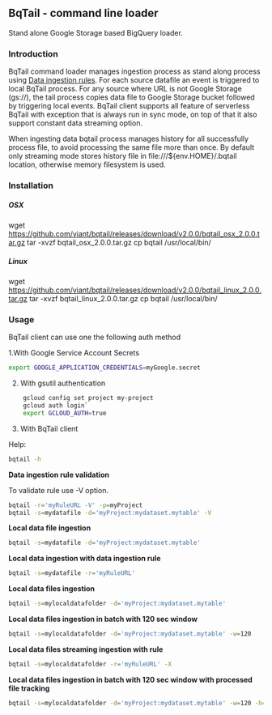 ## BqTail - command line loader

Stand alone Google Storage based BigQuery loader.

### Introduction

BqTail command loader manages ingestion process as stand along process using [Data ingestion rules](../../bqtail/tail/README.md#data-ingestion-rules).
For each source datafile an event is triggered to local BqTail process.
For any source where URL is not Google Storage (gs://), the tail process copies data file to Google Storage bucket followed by triggering local events.
BqTail client supports all feature of serverless BqTail with exception that is always run in sync mode, on top of that it also support constant data streaming option.

When ingesting data bqtail process manages history for all successfully process file, to avoid processing the same file more than once.
By default only streaming mode stores history file in file:///${env.HOME}/.bqtail location, otherwise memory filesystem is used.

### Installation

##### OSX

wget https://github.com/viant/bqtail/releases/download/v2.0.0/bqtail_osx_2.0.0.tar.gz
tar -xvzf bqtail_osx_2.0.0.tar.gz
cp bqtail /usr/local/bin/

##### Linux

wget https://github.com/viant/bqtail/releases/download/v2.0.0/bqtail_linux_2.0.0.tar.gz
tar -xvzf bqtail_linux_2.0.0.tar.gz
cp bqtail /usr/local/bin/


### Usage  

BqTail client can use one the following auth method

1.With Google Service Account Secrets

```bash
export GOOGLE_APPLICATION_CREDENTIALS=myGoogle.secret
```

2. With gsutil authentication

```bash
    gcloud config set project my-project
    gcloud auth login`
    export GCLOUD_AUTH=true
``` 

3. With BqTail client




Help: 

```bash
bqtail -h
```

**Data ingestion rule validation**

To validate rule use -V option.

```bash
bqtail -r='myRuleURL -V' -p=myProject
bqtail -s=mydatafile -d='myProject:mydataset.mytable' -V
```

**Local data file ingestion**

```bash
bqtail -s=mydatafile -d='myProject:mydataset.mytable'
```

**Local data ingestion with data ingestion rule**

```bash
bqtail -s=mydatafile -r='myRuleURL' 
```

**Local data files ingestion**

```bash
bqtail -s=mylocaldatafolder -d='myProject:mydataset.mytable'
```

**Local data files ingestion in batch with 120 sec window**

```bash
bqtail -s=mylocaldatafolder -d='myProject:mydataset.mytable' -w=120
```

**Local data files streaming ingestion with rule**

```bash
bqtail -s=mylocaldatafolder -r='myRuleURL' -X 
```

**Local data files ingestion in batch with 120 sec window with processed file tracking**

```bash
bqtail -s=mylocaldatafolder -d='myProject:mydataset.mytable' -w=120 -h=~/.bqtail
```
